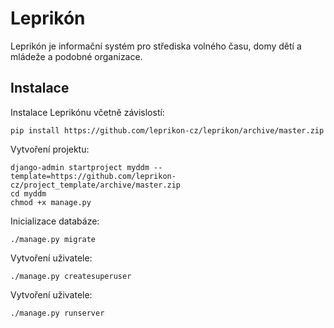Leprikón
==============

Leprikón je informační systém pro střediska volného času,
domy dětí a mládeže a podobné organizace.

Instalace
---------

Instalace Leprikónu včetně závislostí:
```shell
pip install https://github.com/leprikon-cz/leprikon/archive/master.zip
```

Vytvoření projektu:
```shell
django-admin startproject myddm --template=https://github.com/leprikon-cz/project_template/archive/master.zip
cd myddm
chmod +x manage.py
```

Inicializace databáze:
```shell
./manage.py migrate
```

Vytvoření uživatele:
```shell
./manage.py createsuperuser
```

Vytvoření uživatele:
```shell
./manage.py runserver
```

